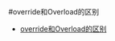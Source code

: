 #override和Overload的区别
- [override和Overload的区别](http://blog.csdn.net/eff666/article/details/52079675)
